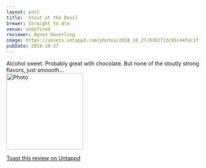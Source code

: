 ```yaml
---
layout: post
title:  Stout at the Devil
brewer: Straight to Ale
venue: undefined
reviewer: Agnes Haverling
image: https://assets.untappd.com/photos/2018_10_27/0302713c95c44fec1ff88fe0717d64f9_200x200.jpg
pubDate: 2018-10-27
---
```


Alcohol sweet. Probably great with chocolate. But none of the stoutly strong flavors, just smoooth...
						  <br />
						  <img height="200" width="200" src="https://assets.untappd.com/photos/2018_10_27/0302713c95c44fec1ff88fe0717d64f9_200x200.jpg" alt="Photo">         
						
[Toast this review on Untappd](https://untappd.com/user/StoutEmpire/checkin/668656629)
